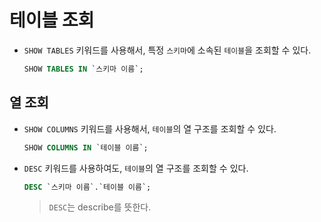 # 테이블 조회

- `SHOW TABLES` 키워드를 사용해서, 특정 `스키마`에 소속된 `테이블`을 조회할 수 있다.

  ```sql
  SHOW TABLES IN `스키마 이름`;
  ```

## 열 조회

- `SHOW COLUMNS` 키워드를 사용해서, `테이블`의 열 구조를 조회할 수 있다.

  ```sql
  SHOW COLUMNS IN `테이블 이름`;
  ```

- `DESC` 키워드를 사용하여도, `테이블`의 열 구조를 조회할 수 있다.

  ```sql
  DESC `스키마 이름`.`테이블 이름`;
  ```

  > `DESC`는 describe를 뜻한다.
